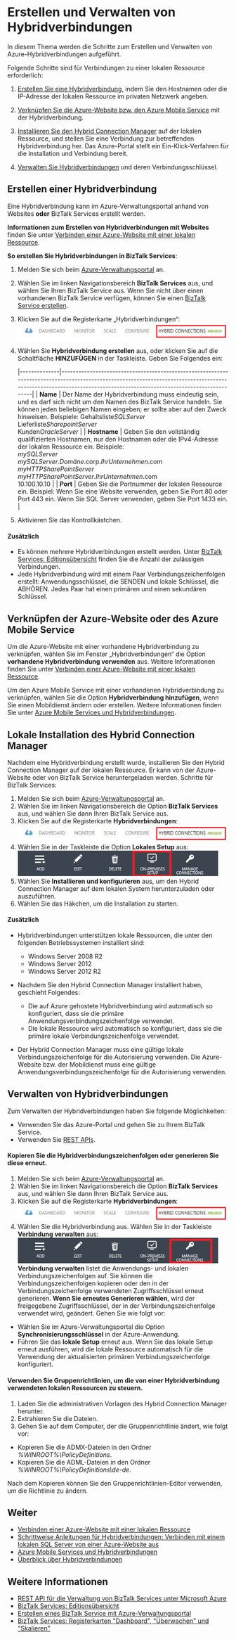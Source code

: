 <properties linkid="manage-services-integration-hybrid-connection" urlDisplayName="Create and Manage Hybrid Connections - BizTalk Services" pageTitle="Create and Manage Hybrid Connections | Azure" metaKeywords="BizTalk Services, BizTalk, web sites, website, hybrid connections, Azure" description="Learn how to create a hybrid connection, manage the connection, and install the Hybrid Connection Manager." metaCanonical="" services="integration-services" documentationCenter="" title="Create and Manage Hybrid Connections" authors="mandia" solutions="" manager="paulettm" editor="cgronlun" />

<tags ms.service="biztalk-services" ms.workload="integration" ms.tgt_pltfrm="na" ms.devlang="na" ms.topic="article" ms.date="01/01/1900" ms.author="mandia" />

# Erstellen und Verwalten von Hybridverbindungen

In diesem Thema werden die Schritte zum Erstellen und Verwalten von Azure-Hybridverbindungen aufgeführt.

Folgende Schritte sind für Verbindungen zu einer lokalen Ressource erforderlich:

1.  [Erstellen Sie eine Hybridverbindung][Erstellen Sie eine Hybridverbindung], indem Sie den Hostnamen oder die IP-Adresse der lokalen Ressource im privaten Netzwerk angeben.

2.  [Verknüpfen Sie die Azure-Website bzw. den Azure Mobile Service][Verknüpfen Sie die Azure-Website bzw. den Azure Mobile Service] mit der Hybridverbindung.

3.  [Installieren Sie den Hybrid Connection Manager][Installieren Sie den Hybrid Connection Manager] auf der lokalen Ressource, und stellen Sie eine Verbindung zur betreffenden Hybridverbindung her. Das Azure-Portal stellt ein Ein-Klick-Verfahren für die Installation und Verbindung bereit.

4.  [Verwalten Sie Hybridverbindungen][Verwalten Sie Hybridverbindungen] und deren Verbindungsschlüssel.

## <a name="CreateHybridConnection"></a>Erstellen einer Hybridverbindung

Eine Hybridverbindung kann im Azure-Verwaltungsportal anhand von Websites **oder** BizTalk Services erstellt werden.

**Informationen zum Erstellen von Hybridverbindungen mit Websites** finden Sie unter [Verbinden einer Azure-Website mit einer lokalen Ressource][Verbinden einer Azure-Website mit einer lokalen Ressource].

**So erstellen Sie Hybridverbindungen in BizTalk Services**:

1.  Melden Sie sich beim [Azure-Verwaltungsportal][Azure-Verwaltungsportal] an.
2.  Wählen Sie im linken Navigationsbereich **BizTalk Services** aus, und wählen Sie Ihren BizTalk Service aus.
    Wenn Sie nicht über einen vorhandenen BizTalk Service verfügen, können Sie einen [BizTalk Service erstellen][BizTalk Service erstellen].
3.  Klicken Sie auf die Registerkarte „Hybridverbindungen“:
    ![Registerkarte „Hybridverbindungen“][Registerkarte „Hybridverbindungen“]

4.  Wählen Sie **Hybridverbindung erstellen** aus, oder klicken Sie auf die Schaltfläche **HINZUFÜGEN** in der Taskleiste. Geben Sie Folgendes ein:

    |--------------|--------------------------------------------------------------------------------------------------------------------------------------------------------------------------------------------------------------------|
    | **Name**     | Der Name der Hybridverbindung muss eindeutig sein, und es darf sich nicht um den Namen des BizTalk Service handeln. Sie können jeden beliebigen Namen eingeben; er sollte aber auf den Zweck hinweisen. Beispiele: 
                     Gehaltsliste*SQLServer*                                                                                                                                                                                            
                     Lieferliste*SharepointServer*                                                                                                                                                                                      
                     Kunden*OracleServer*                                                                                                                                                                                               |
    | **Hostname** | Geben Sie den vollständig qualifizierten Hostnamen, nur den Hostnamen oder die IPv4-Adresse der lokalen Ressource ein. Beispiele:                                                                                  
                     *mySQLServer*                                                                                                                                                                                                      
                     *mySQLServer*.*Domäne*.corp.*IhrUnternehmen*.com                                                                                                                                                                   
                     *myHTTPSharePointServer*                                                                                                                                                                                           
                     *myHTTPSharePointServer*.*IhrUnternehmen*.com                                                                                                                                                                      
                     10.100.10.10                                                                                                                                                                                                       |
    | **Port**     | Geben Sie die Portnummer der lokalen Ressource ein. Beispiel: Wenn Sie eine Website verwenden, geben Sie Port 80 oder Port 443 ein. Wenn Sie SQL Server verwenden, geben Sie Port 1433 ein.                        |

5.  Aktivieren Sie das Kontrollkästchen.

#### Zusätzlich

-   Es können mehrere Hybridverbindungen erstellt werden. Unter [BizTalk Services: Editionsübersicht][BizTalk Services: Editionsübersicht] finden Sie die Anzahl der zulässigen Verbindungen.
-   Jede Hybridverbindung wird mit einem Paar Verbindungszeichenfolgen erstellt: Anwendungsschlüssel, die SENDEN und lokale Schlüssel, die ABHÖREN. Jedes Paar hat einen primären und einen sekundären Schlüssel.

## <a name="LinkWebSite"></a>Verknüpfen der Azure-Website oder des Azure Mobile Service

Um die Azure-Website mit einer vorhandene Hybridverbindung zu verknüpfen, wählen Sie im Fenster „Hybridverbindungen“ die Option **vorhandene Hybridverbindung verwenden** aus. Weitere Informationen finden Sie unter [Verbinden einer Azure-Website mit einer lokalen Ressource][Verbinden einer Azure-Website mit einer lokalen Ressource].

Um den Azure Mobile Service mit einer vorhandenen Hybridverbindung zu verknüpfen, wählen Sie die Option **Hybridverbindung hinzufügen**, wenn Sie einen Mobildienst ändern oder erstellen. Weitere Informationen finden Sie unter [Azure Mobile Services und Hybridverbindungen][Azure Mobile Services und Hybridverbindungen].

## <a name="InstallHCM"></a>Lokale Installation des Hybrid Connection Manager

Nachdem eine Hybridverbindung erstellt wurde, installieren Sie den Hybrid Connection Manager auf der lokalen Ressource. Er kann von der Azure-Website oder von BizTalk Service heruntergeladen werden. Schritte für BizTalk Services:

1.  Melden Sie sich beim [Azure-Verwaltungsportal][Azure-Verwaltungsportal] an.
2.  Wählen Sie im linken Navigationsbereich die Option **BizTalk Services** aus, und wählen Sie dann Ihren BizTalk Service aus.
3.  Klicken Sie auf die Registerkarte **Hybridverbindungen**:
    ![Registerkarte „Hybridverbindungen“][Registerkarte „Hybridverbindungen“]
4.  Wählen Sie in der Taskleiste die Option **Lokales Setup** aus:
    ![Lokales Setup][Lokales Setup]
5.  Wählen Sie **Installieren und konfigurieren** aus, um den Hybrid Connection Manager auf dem lokalen System herunterzuladen oder auszuführen.
6.  Wählen Sie das Häkchen, um die Installation zu starten.

<!-- You can also download the Hybrid Connection Manager MSI file and copy the file to your on-premises resource. Specific steps:  1. Copy the on-premises primary Connection String. See [Manage Hybrid Connections](#ManageHybridConnection) in this topic for the specific steps. 2. Download the Hybrid Connection Manager MSI file.  3. On the on-premises resource, install the Hybrid Connection Manager from the MSI file.  4. Using Windows PowerShell, type:  > Add-HybridConnection -ConnectionString “*Your On-Premises Connection String that you copied*”  -->

#### Zusätzlich

-   Hybridverbindungen unterstützen lokale Ressourcen, die unter den folgenden Betriebssystemen installiert sind:

    -   Windows Server 2008 R2
    -   Windows Server 2012
    -   Windows Server 2012 R2
-   Nachdem Sie den Hybrid Connection Manager installiert haben, geschieht Folgendes:

    -   Die auf Azure gehostete Hybridverbindung wird automatisch so konfiguriert, dass sie die primäre Anwendungsverbindungszeichenfolge verwendet.
    -   Die lokale Ressource wird automatisch so konfiguriert, dass sie die primäre lokale Verbindungszeichenfolge verwendet.
-   Der Hybrid Connection Manager muss eine gültige lokale Verbindungszeichenfolge für die Autorisierung verwenden. Die Azure-Website bzw. der Mobildienst muss eine gültige Anwendungsverbindungszeichenfolge für die Autorisierung verwenden.

## <a name="ManageHybridConnection"></a>Verwalten von Hybridverbindungen

Zum Verwalten der Hybridverbindungen haben Sie folgende Möglichkeiten:

-   Verwenden Sie das Azure-Portal und gehen Sie zu Ihrem BizTalk Service.
-   Verwenden Sie [REST APIs][REST APIs].
    <!-- - Use Windows PowerShell cmdlets  **INSERT LINK**. -->

#### Kopieren Sie die Hybridverbindungszeichenfolgen oder generieren Sie diese erneut.

1.  Melden Sie sich beim [Azure-Verwaltungsportal][Azure-Verwaltungsportal] an.
2.  Wählen Sie im linken Navigationsbereich die Option **BizTalk Services** aus, und wählen Sie dann Ihren BizTalk Service aus.
3.  Klicken Sie auf die Registerkarte **Hybridverbindungen**:
    ![Registerkarte „Hybridverbindungen“][Registerkarte „Hybridverbindungen“]
4.  Wählen Sie die Hybridverbindung aus. Wählen Sie in der Taskleiste **Verbindung verwalten** aus:
    ![Optionen verwalten][Optionen verwalten]
    **Verbindung verwalten** listet die Anwendungs- und lokalen Verbindungszeichenfolgen auf. Sie können die Verbindungszeichenfolgen kopieren oder den in der Verbindungszeichenfolge verwendeten Zugriffsschlüssel erneut generieren.
    **Wenn Sie erneutes Generieren wählen**, wird der freigegebene Zugriffsschlüssel, der in der Verbindungszeichenfolge verwendet wird, geändert. Gehen Sie wie folgt vor:

-   Wählen Sie im Azure-Verwaltungsportal die Option **Synchronisierungsschlüssel** in der Azure-Anwendung.
-   Führen Sie das **lokale Setup** erneut aus. Wenn Sie das lokale Setup erneut ausführen, wird die lokale Ressource automatisch für die Verwendung der aktualisierten primären Verbindungszeichenfolge konfiguriert.

#### Verwenden Sie Gruppenrichtlinien, um die von einer Hybridverbindung verwendeten lokalen Ressourcen zu steuern.

1.  Laden Sie die administrativen Vorlagen des Hybrid Connection Manager herunter.
2.  Extrahieren Sie die Dateien.
3.  Gehen Sie auf dem Computer, der die Gruppenrichtlinie ändert, wie folgt vor:

-   Kopieren Sie die ADMX-Dateien in den Ordner *%WINROOT%\\PolicyDefinitions*.
-   Kopieren Sie die ADML-Dateien in den Ordner *%WINROOT%\\PolicyDefinitions\\de-de*.

Nach dem Kopieren können Sie den Gruppenrichtlinien-Editor verwenden, um die Richtlinie zu ändern.

## Weiter

-   [Verbinden einer Azure-Website mit einer lokalen Ressource][Verbinden einer Azure-Website mit einer lokalen Ressource]
-   [Schrittweise Anleitungen für Hybridverbindungen: Verbinden mit einem lokalen SQL Server von einer Azure-Website aus][Schrittweise Anleitungen für Hybridverbindungen: Verbinden mit einem lokalen SQL Server von einer Azure-Website aus]
-   [Azure Mobile Services und Hybridverbindungen][Azure Mobile Services und Hybridverbindungen]
-   [Überblick über Hybridverbindungen][Überblick über Hybridverbindungen]

## Weitere Informationen

-   [REST API für die Verwaltung von BizTalk Services unter Microsoft Azure][REST APIs]
-   [BizTalk Services: Editionsübersicht][BizTalk Services: Editionsübersicht]
-   [Erstellen eines BizTalk Service mit Azure-Verwaltungsportal][Erstellen eines BizTalk Service mit Azure-Verwaltungsportal]
-   [BizTalk Services: Registerkarten "Dashboard", "Überwachen" und "Skalieren"][BizTalk Services: Registerkarten "Dashboard", "Überwachen" und "Skalieren"]

  [Erstellen Sie eine Hybridverbindung]: #CreateHybridConnection
  [Verknüpfen Sie die Azure-Website bzw. den Azure Mobile Service]: #LinkWebSite
  [Installieren Sie den Hybrid Connection Manager]: #InstallHCM
  [Verwalten Sie Hybridverbindungen]: #ManageHybridConnection
  [Verbinden einer Azure-Website mit einer lokalen Ressource]: http://go.microsoft.com/fwlink/p/?LinkId=397538
  [Azure-Verwaltungsportal]: http://go.microsoft.com/fwlink/p/?LinkID=213885
  [BizTalk Service erstellen]: http://go.microsoft.com/fwlink/p/?LinkID=329870
  [Registerkarte „Hybridverbindungen“]: ./media/integration-hybrid-connection-overview/WABS_HybridConnectionTab.png
  [BizTalk Services: Editionsübersicht]: http://go.microsoft.com/fwlink/p/?LinkID=302279
  [Azure Mobile Services und Hybridverbindungen]: http://azure.microsoft.com/de-de/documentation/articles/mobile-services-dotnet-backend-hybrid-connections-get-started
  [Lokales Setup]: ./media/integration-hybrid-connection-overview/WABS_HybridConnectionOnPremSetup.png
  [REST APIs]: http://msdn.microsoft.com/library/azure/dn232347.aspx
  [Optionen verwalten]: ./media/integration-hybrid-connection-overview/WABS_HybridConnectionManageConn.png
  [Schrittweise Anleitungen für Hybridverbindungen: Verbinden mit einem lokalen SQL Server von einer Azure-Website aus]: http://go.microsoft.com/fwlink/?LinkID=397979
  [Überblick über Hybridverbindungen]: http://azure.microsoft.com/de-de/documentation/articles/integration-hybrid-connection-overview
  [Erstellen eines BizTalk Service mit Azure-Verwaltungsportal]: http://go.microsoft.com/fwlink/p/?LinkID=302280
  [BizTalk Services: Registerkarten "Dashboard", "Überwachen" und "Skalieren"]: http://go.microsoft.com/fwlink/p/?LinkID=302281
